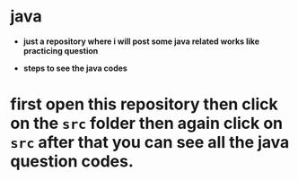 # java 
* **just a repository where i will post some java related works like practicing question**

* **steps to see the java codes**
# first open this repository then click on the `src` folder then again click on `src` after that you can see all the java question codes.
